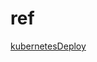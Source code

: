 # ref

[kubernetesDeploy](https://www.jenkins.io/doc/pipeline/steps/kubernetes-cd/#kubernetes-continuous-deploy-plugin)

